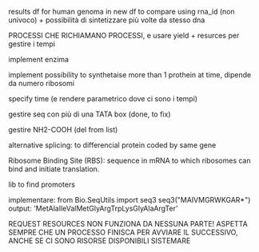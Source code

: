 results df for human genoma in new df to compare using rna_id (non univoco) + possibilità di sintetizzare più volte da stesso dna

PROCESSI CHE RICHIAMANO PROCESSI, e usare yield + resurces per gestire i tempi

implement enzima

implement possibility to synthetaise more than 1 prothein at time, dipende da numero ribosomi

specify time (e rendere parametrico dove ci sono i tempi)

gestire seq con più di una TATA box (done, to fix)

gestire NH2-COOH (del from list)

alternative splicing: to differencial protein coded by same gene

Ribosome Binding Site (RBS): sequence in mRNA to which ribosomes can bind and initiate translation.

lib to find promoters

implementare:
from Bio.SeqUtils import seq3
seq3("MAIVMGRWKGAR*")
output: 'MetAlaIleValMetGlyArgTrpLysGlyAlaArgTer'

REQUEST RESOURCES NON FUNZIONA DA NESSUNA PARTE! 
ASPETTA SEMPRE CHE UN PROCESSO FINISCA PER AVVIARE IL SUCCESSIVO, ANCHE SE CI SONO RISORSE DISPONIBILI
SISTEMARE